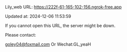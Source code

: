 Lily_web URL: https://222f-61-165-102-156.ngrok-free.app

Updated at: 2024-12-06 11:53:59

If you cannot open this URL, the server might be down.

Please contact: 

goley04@foxmail.com Or Wechat:GL_yeaH